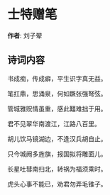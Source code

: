 # 士特赠笔

**作者**: 刘子翚

## 诗词内容

书成痴，传成癖，平生识字真无益。

笔扛鼎，思涌泉，何如蹶张强弩弦。

管城雅贶情虽重，感此囏难拙于用。

君不见翠华南渡江，江路八百里。

胡儿饮马镜湖边，不逢汉兵胡自止。

只今城阙多旌旗，报国拟将雕面儿。

长星吐彗南扫北，转祸为福须乘时。

虎头心事不能已，劝君勿弄毛锥子。

